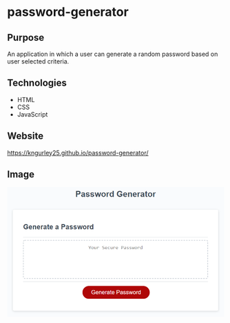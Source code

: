 # password-generator 

## Purpose

An application in which a user can generate a random password based on user selected criteria.

## Technologies
- HTML
- CSS
- JavaScript

## Website
https://kngurley25.github.io/password-generator/

## Image
![screenshot](./demo.png)